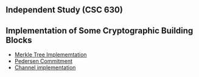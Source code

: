 ## Independent Study (CSC 630)
## Implementation of Some Cryptographic Building Blocks
* [Merkle Tree Implememtation](https://github.com/devanharikumar89/crypto/tree/master/merkle)
* [Pedersen Commitment](https://github.com/devanharikumar89/crypto/tree/master/commitment)
* [Channel implementation](https://github.com/devanharikumar89/crypto/tree/master/channel) 
